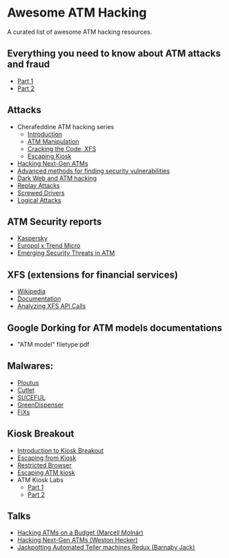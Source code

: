 # Awesome ATM Hacking
A curated list of awesome ATM hacking resources.
## Everything you need to know about ATM attacks and fraud
- [Part 1](https://www.malwarebytes.com/blog/news/2019/05/everything-you-need-to-know-about-atm-attacks-and-fraud-part-1)
- [Part 2](https://www.malwarebytes.com/blog/news/2019/08/atm-attacks-and-fraud-part-2)
## Attacks
- Cherafeddine ATM hacking series
  - [Introduction](https://medium.com/@Charafeddine_/cracking-the-code-unmasking-the-ingenious-world-of-atm-hacking-part-1-introduction-21c40e53608f)
  - [ATM Manipulation](https://medium.com/@Charafeddine_/breaking-the-code-the-crafty-art-of-atm-manipulation-part-2-309125b6ba91)
  - [Cracking the Code, XFS](https://medium.com/@Charafeddine_/cracking-the-code-xfs-integrity-controls-and-the-ongoing-battle-against-atm-malware-part-3-b7db1c5bd49b)
  - [Escaping Kiosk](https://medium.com/@Charafeddine_/cracking-the-code-escaping-kiosk-mode-and-unraveling-dispenser-board-firmware-insecurity-part-4-d17c0a7d7bfe)
- [Hacking Next-Gen ATMs](https://www.blackhat.com/docs/us-16/materials/us-16-Hecker-Hacking-Next-Gen-ATMs-From-Capture-To-Cashout.pdf)
- [Advanced methods for finding security vulnerabilities](https://medium.com/@redfanatic7/atm-hacking-advanced-methods-for-finding-security-vulnerabilities-7e01e71ffe96)
- [Dark Web and ATM hacking](https://www.cloudsek.com/blog/dark-web-and-atm-hacking)
- [Replay Attacks](https://hackinglab.cz/en/blog/audit-atm-replay-attack/)
- [Screwed Drivers](https://eclypsium.com/wp-content/uploads/Screwed-Drivers-Open-ATMs-to-Attack.pdf)
- [Logical Attacks](https://go.group-ib.com/hubfs/report/group-ib-cobalt-logical-attacks-on-atms-threat-research-2016-en.pdf)
## ATM Security reports
- [Kaspersky](https://media.kasperskycontenthub.com/wp-content/uploads/sites/43/2018/02/20114930/Future_ATM_attacks_report_eng.pdf)
- [Europol x Trend Micro](https://www.europol.europa.eu/sites/default/files/documents/public_-_cashing_in_on_atm_malware.pdf)
- [Emerging Security Threats in ATM](https://www.cybertrends.it/wp-content/uploads/pubblicazioni/atm-security-publication.pdf)
## XFS (extensions for financial services) 
- [Wikipedia](https://en.wikipedia.org/wiki/CEN/XFS)
- [Documentation](https://www.cencenelec.eu/media/CEN-CENELEC/AreasOfWork/CEN%20sectors/Digital%20Society/CWA%20Download%20Area/XFS/16926-1.pdf)
- [Analyzing XFS API Calls](https://kaimi.io/en/2024/07/analyzing-xfs-api-calls/)
## Google Dorking for ATM models documentations
- "ATM model" filetype:pdf
## Malwares:
- [Ploutus](https://cloud.google.com/blog/topics/threat-intelligence/new-ploutus-variant/)
- [Cutlet](https://securelist.com/atm-malware-is-being-sold-on-darknet-market/81871/)
- [SUCEFUL](https://www.trellix.com/en-us/about/newsroom/stories/threat-labs.html)
- [GreenDispenser](https://www.proofpoint.com/us/threat-insight/post/Meet-GreenDispenser)
- [FiXs](https://www.metabaseq.com/threat/fixs-atms-malware/?hss_channel=lcp-18752548)
## Kiosk Breakout
- [Introduction to Kiosk Breakout](https://www.secquest.co.uk/white-papers/introduction-to-kiosk-breakout)
- [Escaping from Kiosk](https://book.hacktricks.wiki/en/hardware-physical-access/escaping-from-gui-applications.html)
- [Restricted Browser](https://systemweakness.com/give-me-a-browser-ill-give-you-a-shell-de19811defa0)
- [Escaping ATM kiosk](https://www.trustwave.com/en-us/resources/blogs/spiderlabs-blog/adventures-in-atm-hacking/)
- ATM Kiosk Labs
	- [Part 1](https://boschko.ca/atm-kiosk-hacking-labs/)
	- [Part 2](https://boschko.ca/atm-kiosk-hacking-phd2022/)
## Talks
- [Hacking ATMs on a Budget (Marcell Molnár)](https://www.youtube.com/watch?v=l-cplhlRF2k)
- [Hacking Next-Gen ATMs (Weston Hecker)](https://www.youtube.com/watch?v=kno0vDhbb7Y)
- [Jackpotting Automated Teller machines Redux (Barnaby Jack)](https://www.youtube.com/watch?v=YsXLwdw76-Y)
